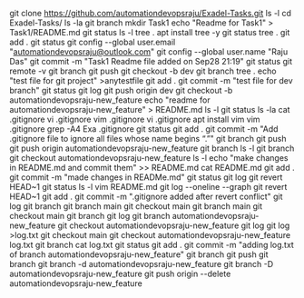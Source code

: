 git clone https://github.com/automationdevopsraju/Exadel-Tasks.git
ls -l
cd Exadel-Tasks/
ls -la
git branch
mkdir Task1
echo "Readme for Task1" > Task1/README.md
git status
ls -l
tree .
apt install tree -y
git status
 tree .
 git add .
 git status
 git config --global user.email "automationdevopsraju@outlook.com"
 git config --global user.name "Raju Das"
 git commit -m "Task1 Readme file added on Sep28 21:19"
 git status
 git remote -v
 git branch
 git push
 git checkout -b dev
 git branch
 tree .
 echo "test file for git project" >anytestfile
 git add .
 git commit -m "test file for dev branch"
 git status
 git log
 git push origin dev
 git checkout -b automationdevopsraju-new_feature
 echo "readme for automationdevopsraju-new_feature" > README.md 
 ls -l
 git status
 ls -la
 cat .gitignore 
  vi .gitignore 
  vim .gitignore 
  vi .gitignore 
  apt install vim 
  vim .gitignore 
  grep -A4 Exa .gitignore 
  git status
  git add .
  git commit -m "Add .gitignore file to ignore all files whose name begins “.”"
  git branch
  git push
  git push origin automationdevopsraju-new_feature
  git branch
  ls -l
  git branch
  git checkout automationdevopsraju-new_feature
  ls -l
  echo "make changes in README.md and commit them" >> README.md 
  cat README.md 
  git add .
  git commit -m "made changes in READMe.md"
  git status
  git log
  git revert HEAD~1
  git status
  ls -l
  vim README.md 
  git log --oneline --graph
  git revert HEAD~1
  git add .
  git commit -m ".gitignore added after revert conflict"
  git log
  git branch
  git branch main
  git checkout main
  git branch main
  git checkout main
  git branch 
  git log
  git branch automationdevopsraju-new_feature
  git checkout automationdevopsraju-new_feature
  git log
  git log >log.txt
  git checkout main
  git checkout automationdevopsraju-new_feature log.txt
  git branch
  cat log.txt 
  git status
  git add .
  git commit -m "adding log.txt of branch automationdevopsraju-new_feature"
  git branch
  git push
  git branch
  git branch -d automationdevopsraju-new_feature
  git branch -D automationdevopsraju-new_feature
  git push origin --delete  automationdevopsraju-new_feature

